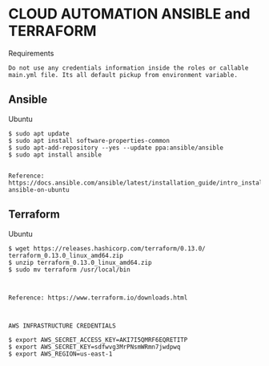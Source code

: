 # CLOUD AUTOMATION ANSIBLE and TERRAFORM 

Requirements

    Do not use any credentials information inside the roles or callable main.yml file. Its all default pickup from environment variable.
  

  Ansible
  -------

  Ubuntu 

    $ sudo apt update
    $ sudo apt install software-properties-common
    $ sudo apt-add-repository --yes --update ppa:ansible/ansible
    $ sudo apt install ansible


    Reference: https://docs.ansible.com/ansible/latest/installation_guide/intro_installation.html#installing-ansible-on-ubuntu
    
  
  Terraform
  ---------

  Ubuntu

    $ wget https://releases.hashicorp.com/terraform/0.13.0/ terraform_0.13.0_linux_amd64.zip
    $ unzip terraform_0.13.0_linux_amd64.zip
    $ sudo mv terraform /usr/local/bin
    
    
    
    Reference: https://www.terraform.io/downloads.html
    
    

    AWS INFRASTRUCTURE CREDENTIALS

    $ export AWS_SECRET_ACCESS_KEY=AKI7I5QMRF6EQRETITP
    $ export AWS_SECRET_KEY=sdfwvg3MrPNsmWRmn7jwdpwq
    $ export AWS_REGION=us-east-1
